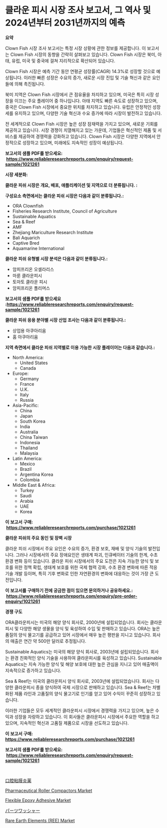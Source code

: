 <p><h1>클라운 피시 시장 조사 보고서, 그 역사 및 2024년부터 2031년까지의 예측</h1></p><p><strong>요약</strong></p>
<p><p>Clown Fish 시장 조사 보고서는 특정 시장 상황에 관한 정보를 제공합니다. 이 보고서는 Clown Fish 시장의 동향을 간략히 살펴보고 있습니다. Clown Fish 시장은 북미, 아태, 유럽, 미국 및 중국에 걸쳐 지리적으로 확산되어 있습니다.</p><p>Clown Fish 시장은 예측 기간 동안 연평균 성장률(CAGR) 14.3%로 성장할 것으로 예상됩니다. 이러한 빠른 성장은 수요의 증가, 새로운 시장 진입 및 기술 혁신과 같은 요인들에 의해 촉진됩니다.</p><p>북미 지역은 Clown Fish 시장에서 큰 점유율을 차지하고 있으며, 미국은 특히 시장 성장을 이끄는 주요 플레이어 중 하나입니다. 아태 지역도 빠른 속도로 성장하고 있으며, 중국은 Clown Fish 시장에서 중요한 위치를 차지하고 있습니다. 유럽은 안정적인 성장세를 유지하고 있으며, 다양한 기술 혁신과 수요 증가에 따라 시장이 발전하고 있습니다.</p><p>전 세계적으로 Clown Fish 시장은 높은 성장 잠재력을 가지고 있으며, 새로운 기회를 제공하고 있습니다. 시장 경쟁이 치열해지고 있는 가운데, 기업들은 혁신적인 제품 및 서비스를 제공하여 경쟁력을 강화하고 있습니다. Clown Fish 시장은 다양한 지역에서 안정적으로 성장하고 있으며, 미래에도 지속적인 성장이 예상됩니다.</p></p>
<p><strong>보고서의 샘플 PDF를 받으세요: &nbsp;<a href="https://www.reliableresearchreports.com/enquiry/request-sample/1021261">https://www.reliableresearchreports.com/enquiry/request-sample/1021261</a></strong></p>
<p><strong>시장 세분화:</strong></p>
<p><strong> 클라운 피쉬 시장은 개요, 배포, 애플리케이션 및 지역으로 더 분류됩니다. :</strong></p>
<p><strong>구성요소 측면에서는 클라운 피쉬 시장은 다음과 같이 분류됩니다.:</strong></p>
<p><ul><li>ORA Clownfish</li><li>Fisheries Research Institute, Council of Agriculture</li><li>Sustainable Aquatics</li><li>Sea & Reef</li><li>AMF</li><li>Zhejiang Mariculture Research Institute</li><li>Bali Aquarich</li><li>Captive Bred</li><li>Aquamarine International</li></ul></p>
<p><strong> 클라운 피쉬 유형별 시장 분석은 다음과 같이 분류됩니다.:</strong></p>
<p><ul><li>암피프리온 오셀라리스</li><li>마룬 클라운피시</li><li>토마토 클라운 피시</li><li>암피프리온 폴리머스</li></ul></p>
<p><strong>보고서의 샘플 PDF를 받으세요 :<a href="https://www.reliableresearchreports.com/enquiry/request-sample/1021261">https://www.reliableresearchreports.com/enquiry/request-sample/1021261</a></strong></p>
<p><strong> 클라운 피쉬 응용 분야별 시장 산업 조사는 다음과 같이 분류됩니다.:</strong></p>
<p><ul><li>상업용 아쿠아리움</li><li>홈 아쿠아리움</li></ul></p>
<p><strong>지역 측면에서 클라운 피쉬 지역별로 이용 가능한 시장 플레이어는 다음과 같습니다.:</strong></p>
<p><ul>
    <li>
        North America:
        <ul>
            <li>United States</li>
            <li>Canada</li>
        </ul>
    </li>
    <li>
        Europe:
        <ul>
            <li>Germany</li>
            <li>France</li>
            <li>U.K.</li>
            <li>Italy</li>
            <li>Russia</li>
        </ul>
    </li>
    <li>
        Asia-Pacific:
        <ul>
            <li>China</li>
            <li>Japan</li>
            <li>South Korea</li>
            <li>India</li>
            <li>Australia</li>
            <li>China Taiwan</li>
            <li>Indonesia</li>
            <li>Thailand</li>
            <li>Malaysia</li>
        </ul>
    </li>
    <li>
        Latin America:
        <ul>
            <li>Mexico</li>
            <li>Brazil</li>
            <li>Argentina Korea</li>
            <li>Colombia</li>
        </ul>
    </li>
    <li>
        Middle East & Africa:
        <ul>
            <li>Turkey</li>
            <li>Saudi</li>
            <li>Arabia</li>
            <li>UAE</li>
            <li>Korea</li>
        </ul>
    </li>
    </ul></p>
<p><strong>이 보고서 구매: &nbsp;<a href="https://www.reliableresearchreports.com/purchase/1021261">https://www.reliableresearchreports.com/purchase/1021261</a></strong></p>
<p><strong>클라운 피쉬의 주요 동인 및 장벽 시장</strong></p>
<p><p>클라운 피쉬 시장에서 주요 요인은 수요의 증가, 환경 보호, 재배 및 양식 기술의 발전입니다. 그러나 시장에서의 주요 장애요인은 생태계 파괴, 인큐베이터 기술의 한계, 수초 환경 변화 등이 있습니다. 클라운 피쉬 시장에서의 주요 도전은 지속 가능한 양식 및 보호를 위한 정책 확립, 생태계 보호를 위한 국제 협력 강화, 수초 환경 변화에 따른 적응 기술 개발 등이며, 특히 기후 변화로 인한 자연환경의 변화에 대응하는 것이 가장 큰 도전입니다.</p></p>
<p><strong>이 보고서를 구매하기 전에 궁금한 점이 있으면 문의하거나 공유하세요.: &nbsp;<a href="https://www.reliableresearchreports.com/enquiry/pre-order-enquiry/1021261">https://www.reliableresearchreports.com/enquiry/pre-order-enquiry/1021261</a></strong></p>
<p><strong>경쟁 구도</strong></p>
<p><p>ORA클라운피시는 미국의 해양 양식 회사로, 2000년에 설립되었습니다. 회사는 클라운피시 및 다양한 해양 생물을 양식 및 육성하여 수입 및 판매하고 있습니다. ORA는 높은 품질의 양식 물고기를 공급하고 있어 시장에서 매우 높은 평판을 지니고 있습니다. 회사의 매출은 연간 약 500만 달러로 추정됩니다.</p><p>Sustainable Aquatics는 미국의 해양 양식 회사로, 2003년에 설립되었습니다. 회사는 환경 친화적인 양식 기술을 사용하여 클라운피시를 육성하고 있습니다. Sustainable Aquatics는 지속 가능한 양식 및 해양 보호에 대한 높은 관심을 지니고 있어 매출액이 지속적으로 증가하고 있습니다.</p><p>Sea & Reef는 미국의 클라운피시 양식 회사로, 2003년에 설립되었습니다. 회사는 다양한 클라운피시 종을 양식하여 국제 시장으로 판매하고 있습니다. Sea & Reef는 차별화된 제품 라인과 고품질의 양식 물고기로 인기를 얻고 있어 수익이 꾸준히 성장하고 있습니다.</p><p>이러한 기업들은 모두 세계적인 클라운피시 시장에서 경쟁력을 가지고 있으며, 높은 수익과 성장을 자랑하고 있습니다. 이 회사들은 클라운피시 시장에서 주요한 역할을 하고 있으며, 지속적인 혁신과 고품질 제품으로 시장을 선도하고 있습니다.</p></p>
<p><strong>이 보고서 구매: &nbsp; <a href="https://www.reliableresearchreports.com/purchase/1021261">https://www.reliableresearchreports.com/purchase/1021261</a></strong></p>
<p><strong>보고서의 샘플 PDF를 받으세요: &nbsp;<a href="https://www.reliableresearchreports.com/enquiry/request-sample/1021261">https://www.reliableresearchreports.com/enquiry/request-sample/1021261</a></strong><strong></strong></p>
<p>&nbsp;</p>
<p><p><a href="https://github.com/adcxff01450218/Market-Research-Report-List-1/blob/main/6246484190044.md">口腔粘膜炎薬</a></p><p><a href="https://changeable-paste-463.notion.site/Decoding-the-Pharmaceutical-Roller-Compactors-Market-A-Deep-Dive-into-the-Latest-Market-Trends-Mar-9ad67ab606724de08f75f556561c3ab9">Pharmaceutical Roller Compactors Market</a></p><p><a href="https://github.com/PeterParrish5/Market-Research-Report-List-3/blob/main/flexible-epoxy-adhesive-market.md">Flexible Epoxy Adhesive Market</a></p><p><a href="https://github.com/xnljig2898992/Market-Research-Report-List-1/blob/main/5035621190043.md">パーツワッシャー</a></p><p><a href="https://issuu.com/reportprime-2/docs/rare-earth-elements-ree-market-size-2030.pptx">Rare Earth Elements (REE) Market</a></p></p>
